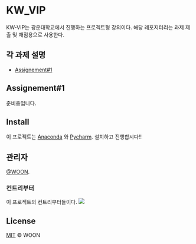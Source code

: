 # KW_VIP

KW-VIP는 광운대학교에서 진행하는 프로젝트형 강의이다.
해당 레포지터리는 과제 제출 및 채점용으로 사용한다.

## 각 과제 설명

- [Assignement#1](#Assignement#1)

## Assignement#1

준비중입니다.

## Install

이 프로젝트는 [Anaconda](https://www.anaconda.com/products/individual) 와 [Pycharm](https://www.jetbrains.com/pycharm/download/#section=windows). 
설치하고 진행합시다!!
## 관리자

[@WOON](https://github.com/clover7kso).

### 컨트리부터

이 프로젝트의 컨트리부터들이다.
<a href="https://github.com/clover7kso/KW_VIP/graphs/contributors"><img src="https://opencollective.com/standard-readme/contributors.svg?width=890&button=false" /></a>


## License

[MIT](LICENSE) © WOON